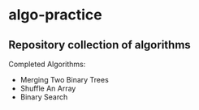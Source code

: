 # algo-practice

## Repository collection of algorithms

Completed Algorithms:

- Merging Two Binary Trees
- Shuffle An Array
- Binary Search
